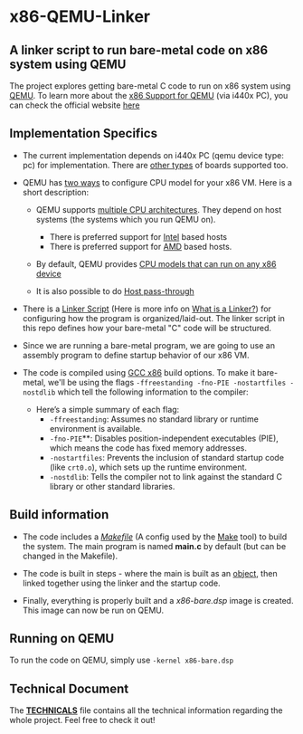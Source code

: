 # x86-QEMU-Linker

A linker script to run bare-metal code on x86 system using QEMU
---

The project explores getting bare-metal C code to run on x86 system using [QEMU](). To learn more about the [x86 Support for QEMU](https://www.qemu.org/docs/master/system/target-i386.html) (via i440x PC), you can check the official website [here](https://www.qemu.org/docs/master/system/i386/pc.html)

## Implementation Specifics

- The current implementation depends on i440x PC (qemu device type: pc) for implementation. There are [other types](https://www.qemu.org/docs/master/system/target-i386.html#board-specific-documentation) of boards supported too.

- QEMU has [two ways](https://www.qemu.org/docs/master/system/i386/cpu.html#two-ways-to-configure-cpu-models-with-qemu-kvm) to configure CPU model for your x86 VM. Here is a short description:
  - QEMU supports [multiple CPU architectures](https://www.qemu.org/docs/master/system/i386/cpu.html). They depend on host systems (the systems which you run QEMU on).
    - There is preferred support for [Intel](https://www.qemu.org/docs/master/system/i386/cpu.html#preferred-cpu-models-for-intel-x86-hosts) based hosts
    - There is preferred support for [AMD](https://www.qemu.org/docs/master/system/i386/cpu.html#preferred-cpu-models-for-amd-x86-hosts) based hosts.

  - By default, QEMU provides [CPU models that can run on any x86 device](https://www.qemu.org/docs/master/system/i386/cpu.html#default-x86-cpu-models)

  - It is also possible to do [Host pass-through](https://www.qemu.org/docs/master/system/i386/cpu.html#preferred-cpu-models-for-intel-x86-hosts:~:text=%EF%83%81-,Host%20passthrough)

- There is a [Linker Script](https://wiki.osdev.org/Linker_Scripts) (Here is more info on [What is a Linker?](https://en.wikipedia.org/wiki/Linker_(computing))) for configuring how the program is organized/laid-out. The linker script in this repo defines how your bare-metal "C" code will be structured.

- Since we are running a bare-metal program, we are going to use an assembly program to define startup behavior of our x86 VM.

- The code is compiled using [GCC x86](https://gcc.gnu.org/onlinedocs/gcc/x86-Options.html) build options. To make it bare-metal, we'll be using the flags `-ffreestanding -fno-PIE -nostartfiles -nostdlib` which tell the following information to the compiler:
  - Here’s a simple summary of each flag:
    - `-ffreestanding`: Assumes no standard library or runtime environment is available.
    - `-fno-PIE`**: Disables position-independent executables (PIE), which means the code has fixed memory addresses.
    - `-nostartfiles`: Prevents the inclusion of standard startup code (like `crt0.o`), which sets up the runtime environment.
    - `-nostdlib`:  Tells the compiler not to link against the standard C library or other standard libraries.

## Build information

- The code includes a *[Makefile](Makefile)* (A config used by the [Make](https://en.wikipedia.org/wiki/Make_(software)) tool) to build the system. The main program is named **main.c** by default (but can be changed in the Makefile).

- The code is built in steps - where the main is built as an [object](https://en.wikipedia.org/wiki/Object_file), then linked together using the linker and the startup code.

- Finally, everything is properly built and a *x86-bare.dsp* image is created. This image can now be run on QEMU.

## Running on QEMU

To run the code on QEMU, simply use `-kernel x86-bare.dsp`

## Technical Document

The **[TECHNICALS](TECHNICALS.md)** file contains all the technical information regarding the whole project. Feel free to check it out!
